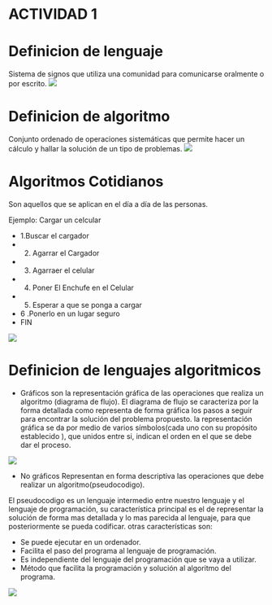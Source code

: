 # ACTIVIDAD 1

# Definicion de lenguaje
Sistema de signos que utiliza una comunidad para comunicarse oralmente o por escrito.
![](https://okdiario.com/img/2018/11/28/codigo-html-655x368.jpg)

# Definicion de algoritmo
Conjunto ordenado de operaciones sistemáticas que permite hacer un cálculo y hallar la solución de un tipo de problemas.
![](http://urbanismoytransporte.com/wp-content/uploads/2016/04/algoritmo1.jpg)

# Algoritmos Cotidianos
Son aquellos que se aplican en el día a día de las personas.

Ejemplo: Cargar un celcular

- 1.Buscar el cargador
- 2. Agarrar el Cargador
- 3. Agarraer el celular
- 4. Poner El Enchufe en el Celular
- 5. Esperar a que se ponga a cargar
- 6 .Ponerlo en un lugar seguro
- FIN

![](https://store.storeimages.cdn-apple.com/4982/as-images.apple.com/is/HL812_AV4?wid=1144&hei=1144&fmt=jpeg&qlt=95&op_usm=0.5,0.5&.v=1504204574111)



# Definicion de lenguajes algoritmicos

- Gráficos
son la representación gráfica de las operaciones que realiza un algoritmo (diagrama de flujo).
El diagrama de flujo se caracteriza por la forma detallada como representa de forma gráfica los pasos a seguir para encontrar la solución del problema propuesto.
la representación gráfica se da por medio de varios símbolos(cada uno con su propósito establecido ), que unidos entre si, indican el orden en el que se debe dar el proceso.

![](https://sites.google.com/site/portafoliocarlosmacallums/_/rsrc/1494399218896/unidad-i/lenguajealgoritmico/diagrama-de-fluj2o-397795.png)

- No gráficos
Representan en forma descriptiva  las operaciones que debe  realizar un algoritmo(pseudocodigo).

El pseudocodigo  es un lenguaje intermedio entre nuestro lenguaje y el lenguaje de programación, su característica principal es el de representar la solución de forma mas detallada  y lo mas parecida al lenguaje, para que posteriormente se pueda codificar.
otras  características son:

- Se puede ejecutar en un ordenador.
- Facilita el paso del programa al lenguaje de programación.
- Es independiente del lenguaje del programación que se vaya a utilizar.
- Método que facilita la programación y solución al algoritmo del programa.

![](https://sites.google.com/site/portafoliocarlosmacallums/_/rsrc/1494399218896/unidad-i/lenguajealgoritmico/14930986722.jpg)

